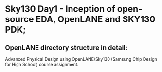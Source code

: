 # Sky130 Day1 - Inception of open-source EDA, OpenLANE and SKY130 PDK; 
## OpenLANE directory structure in detail:

Advanced Physical Design using OpenLANE/Sky130 (Samsung Chip Design for High School) course assignment.
